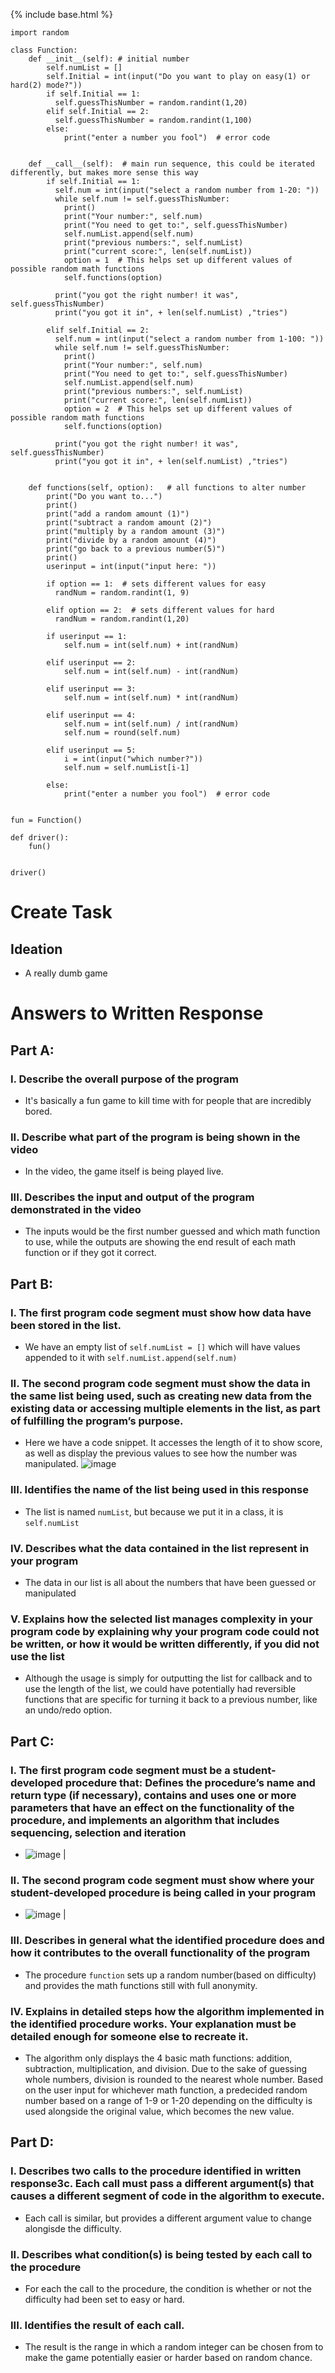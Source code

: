 {% include base.html %}

```
import random

class Function:
    def __init__(self): # initial number
        self.numList = []
        self.Initial = int(input("Do you want to play on easy(1) or hard(2) mode?"))
        if self.Initial == 1:
          self.guessThisNumber = random.randint(1,20)
        elif self.Initial == 2:
          self.guessThisNumber = random.randint(1,100)
        else:
            print("enter a number you fool")  # error code
        

    def __call__(self):  # main run sequence, this could be iterated differently, but makes more sense this way
        if self.Initial == 1:
          self.num = int(input("select a random number from 1-20: "))
          while self.num != self.guessThisNumber:
            print()
            print("Your number:", self.num)
            print("You need to get to:", self.guessThisNumber)
            self.numList.append(self.num)
            print("previous numbers:", self.numList)
            print("current score:", len(self.numList))
            option = 1  # This helps set up different values of possible random math functions
            self.functions(option)
        
          print("you got the right number! it was", self.guessThisNumber)
          print("you got it in", + len(self.numList) ,"tries")
            
        elif self.Initial == 2:
          self.num = int(input("select a random number from 1-100: "))
          while self.num != self.guessThisNumber:
            print()
            print("Your number:", self.num)
            print("You need to get to:", self.guessThisNumber)
            self.numList.append(self.num)
            print("previous numbers:", self.numList)
            print("current score:", len(self.numList))
            option = 2  # This helps set up different values of possible random math functions
            self.functions(option)
    
          print("you got the right number! it was", self.guessThisNumber)
          print("you got it in", + len(self.numList) ,"tries")

  
    def functions(self, option):   # all functions to alter number
        print("Do you want to...")
        print()
        print("add a random amount (1)")
        print("subtract a random amount (2)")
        print("multiply by a random amount (3)")
        print("divide by a random amount (4)")
        print("go back to a previous number(5)")
        print()
        userinput = int(input("input here: "))

        if option == 1:  # sets different values for easy
          randNum = random.randint(1, 9)
          
        elif option == 2:  # sets different values for hard
          randNum = random.randint(1,20)
          
        if userinput == 1:
            self.num = int(self.num) + int(randNum)
          
        elif userinput == 2:
            self.num = int(self.num) - int(randNum)
          
        elif userinput == 3:
            self.num = int(self.num) * int(randNum)
          
        elif userinput == 4:
            self.num = int(self.num) / int(randNum)
            self.num = round(self.num)
          
        elif userinput == 5:
            i = int(input("which number?"))
            self.num = self.numList[i-1]
            
        else:
            print("enter a number you fool")  # error code


fun = Function()

def driver():
    fun()


driver()
```
  
# Create Task
##  Ideation
- A really dumb game

# Answers to Written Response

## Part A:

### I. Describe the overall purpose of the program 
- It's basically a fun game to kill time with for people that are incredibly bored.
 
### II. Describe what part of the program is being shown in the video 
- In the video, the game itself is being played live.

### III. Describes the input and output of the program demonstrated in the video 
- The inputs would be the first number guessed and which math function to use, while the outputs are showing the end result of each math function or if they got it correct. 

## Part B:

### I. The first program code segment must show how data have been stored in the list. 
- We have an empty list of ```self.numList = []``` which will have values appended to it with ```self.numList.append(self.num)```
  
### II. The second program code segment must show the data in the same list being used, such as creating new data from the existing data or accessing multiple elements in the list, as part of fulfilling the program’s purpose. 
- Here we have a code snippet. It accesses the length of it to show score, as well as display the previous values to see how the number was manipulated. ![image](https://user-images.githubusercontent.com/45216311/163830841-8d9ab251-537d-4101-ae88-20f9eb8090d3.png)

### III. Identifies the name of the list being used in this response 
- The list is named ```numList```, but because we put it in a class, it is ```self.numList```
  
### IV. Describes what the data contained in the list represent in your program 
- The data in our list is all about the numbers that have been guessed or manipulated
  
### V. Explains how the selected list manages complexity in your program code by explaining why your program code could not be written, or how it would be written differently, if you did not use the list 
- Although the usage is simply for outputting the list for callback and to use the length of the list, we could have potentially had reversible functions that are specific for turning it back to a previous number, like an undo/redo option.

## Part C:

### I. The first program code segment must be a student-developed procedure that: Defines the procedure’s name and return type (if necessary), contains and uses one or more parameters that have an effect on the functionality of the procedure, and implements an algorithm that includes sequencing, selection and iteration 
- ![image](https://user-images.githubusercontent.com/45216311/163832052-c1ddb790-1813-4f1e-975f-de74b14c6f80.png) |

### II. The second program code segment must show where your student-developed procedure is being called in your program
- ![image](https://user-images.githubusercontent.com/45216311/163846638-98190c20-f5f5-4a5c-9dbd-477c700bd210.png) |

### III. Describes in general what the identified procedure does and how it contributes to the overall functionality of the program
- The procedure `function` sets up a random number(based on difficulty) and provides the math functions still with full anonymity.

### IV. Explains in detailed steps how the algorithm implemented in the identified procedure works. Your explanation must be detailed enough for someone else to recreate it.
- The algorithm only displays the 4 basic math functions: addition, subtraction, multiplication, and division. Due to the sake of guessing whole numbers, division is rounded to the nearest whole number. Based on the user input for whichever math function, a predecided random number based on a range of 1-9 or 1-20 depending on the difficulty is used alongside the original value, which becomes the new value. 

## Part D:

### I. Describes two calls to the procedure identified in written response3c. Each call must pass a different argument(s) that causes a different segment of code in the algorithm to execute.
- Each call is similar, but provides a different argument value to change alongisde the difficulty.
  
### II. Describes what condition(s) is being tested by each call to the procedure 
- For each the call to the procedure, the condition is whether or not the difficulty had been set to easy or hard.
  
### III. Identifies the result of each call.
- The result is the range in which a random integer can be chosen from to make the game potentially easier or harder based on random chance. 